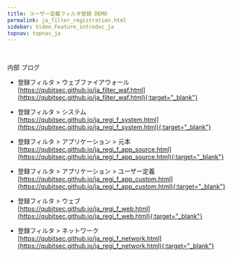 ```yaml
---
title: ユーザー定義フィルタ登録 DEMO
permalink: ja_filter_registration.html
sidebar: Video_Feature_introduc_ja
topnav: topnav_ja
---
```


<!-- <style>.embed-container { position: relative; padding-bottom: 56.25%; height: 0; overflow: hidden; max-width: 100%; } .embed-container iframe, .embed-container object, .embed-container embed { position: absolute; top: 0; left: 0; width: 100%; height: 100%; }</style><div class='embed-container'><iframe src='https://www.youtube.com/embed/0eABi8J2DMY' frameborder='0' allowfullscreen></iframe></div> -->

<br />

内部 ブログ  

- 登録フィルタ > ウェブファイアウォール   
[https://qubitsec.github.io/ja_filter_waf.html](https://qubitsec.github.io/ja_filter_waf.html){:target="_blank"}

- 登録フィルタ > システム   
[https://qubitsec.github.io/ja_regi_f_system.html](https://qubitsec.github.io/ja_regi_f_system.html){:target="_blank"}

- 登録フィルタ > アプリケーション > 元本   
[https://qubitsec.github.io/ja_regi_f_app_source.html](https://qubitsec.github.io/ja_regi_f_app_source.html){:target="_blank"}

- 登録フィルタ > アプリケーション > ユーザー定義   
[https://qubitsec.github.io/ja_regi_f_app_custom.html](https://qubitsec.github.io/ja_regi_f_app_custom.html){:target="_blank"}

- 登録フィルタ > ウェブ   
[https://qubitsec.github.io/ja_regi_f_web.html](https://qubitsec.github.io/ja_regi_f_web.html){:target="_blank"}

- 登録フィルタ > ネットワーク   
[https://qubitsec.github.io/ja_regi_f_network.html](https://qubitsec.github.io/ja_regi_f_network.html){:target="_blank"}